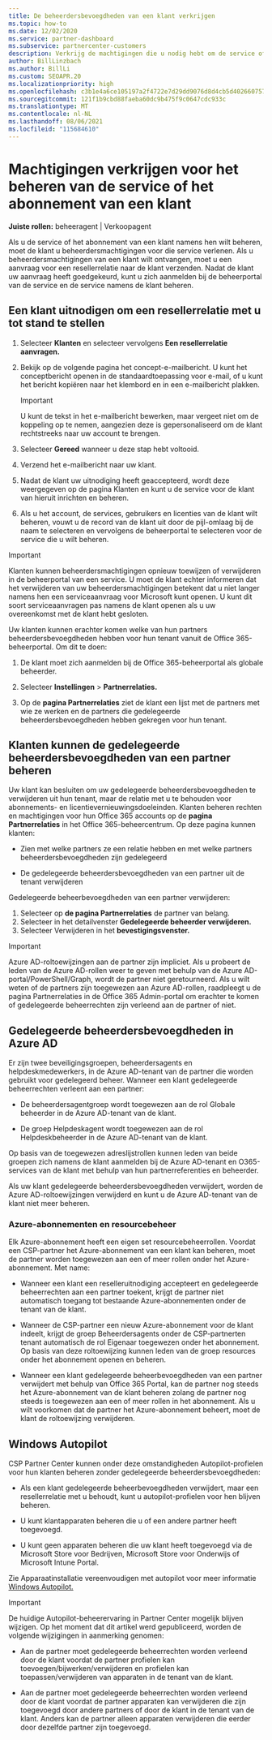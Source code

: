```yaml
---
title: De beheerdersbevoegdheden van een klant verkrijgen
ms.topic: how-to
ms.date: 12/02/2020
ms.service: partner-dashboard
ms.subservice: partnercenter-customers
description: Verkrijg de machtigingen die u nodig hebt om de service of het abonnement van een klant namens hen te beheren. Meer informatie over hoe machtigingen worden verleend, ingetrokken en beheerd.
author: BillLinzbach
ms.author: BillLi
ms.custom: SEOAPR.20
ms.localizationpriority: high
ms.openlocfilehash: c3b1e4a6ce105197a2f4722e7d29dd9076d8d4cb5d40266075706cb6ff68989d
ms.sourcegitcommit: 121f1b9cbd88faeba60dc9b475f9c0647cdc933c
ms.translationtype: MT
ms.contentlocale: nl-NL
ms.lasthandoff: 08/06/2021
ms.locfileid: "115684610"
---
```

# <a name="obtain-permissions-to-manage-a-customers-service-or-subscription"></a>Machtigingen verkrijgen voor het beheren van de service of het abonnement van een klant

**Juiste rollen:** beheeragent | Verkoopagent

Als u de service of het abonnement van een klant namens hen wilt beheren, moet de klant u beheerdersmachtigingen voor die service verlenen. Als u beheerdersmachtigingen van een klant wilt ontvangen, moet u een aanvraag voor een resellerrelatie naar de klant verzenden. Nadat de klant uw aanvraag heeft goedgekeurd, kunt u zich aanmelden bij de beheerportal van de service en de service namens de klant beheren. 

## <a name="invite-a-customer-to-establish-a-reseller-relationship-with-you"></a>Een klant uitnodigen om een resellerrelatie met u tot stand te stellen

1.  Selecteer **Klanten** en selecteer vervolgens **Een resellerrelatie aanvragen.**

2.  Bekijk op de volgende pagina het concept-e-mailbericht. U kunt het conceptbericht openen in de standaardtoepassing voor e-mail, of u kunt het bericht kopiëren naar het klembord en in een e-mailbericht plakken. 

    >[!IMPORTANT]
    >U kunt de tekst in het e-mailbericht bewerken, maar vergeet niet om de koppeling op te nemen, aangezien deze is gepersonaliseerd om de klant rechtstreeks naar uw account te brengen. 
    
3.  Selecteer **Gereed** wanneer u deze stap hebt voltooid.

4.  Verzend het e-mailbericht naar uw klant.

5.  Nadat de klant uw uitnodiging heeft geaccepteerd,  wordt deze weergegeven op de pagina Klanten en kunt u de service voor de klant van hieruit inrichten en beheren.

6.  Als u het account, de services, gebruikers en licenties van de klant wilt beheren, vouwt u de record van de klant uit door de pijl-omlaag bij de naam te selecteren en vervolgens de beheerportal te selecteren voor de service die u wilt beheren.

>[!IMPORTANT]  
>Klanten kunnen beheerdersmachtigingen opnieuw toewijzen of verwijderen in de beheerportal van een service. U moet de klant echter informeren dat het verwijderen van uw beheerdersmachtigingen betekent dat u niet langer namens hen een serviceaanvraag voor Microsoft kunt openen. U kunt dit soort serviceaanvragen pas namens de klant openen als u uw overeenkomst met de klant hebt gesloten.

Uw klanten kunnen erachter komen welke van hun partners beheerdersbevoegdheden hebben voor hun tenant vanuit de Office 365-beheerportal. Om dit te doen:

1. De klant moet zich aanmelden bij de Office 365-beheerportal als globale beheerder.

2. Selecteer **Instellingen**  >  **Partnerrelaties.**

3. Op de **pagina Partnerrelaties** ziet de klant een lijst met de partners met wie ze werken en de partners die gedelegeerde beheerdersbevoegdheden hebben gekregen voor hun tenant.

## <a name="customers-can-manage-a-partners-delegated-admin-privileges"></a>Klanten kunnen de gedelegeerde beheerdersbevoegdheden van een partner beheren 

Uw klant kan besluiten om uw gedelegeerde beheerdersbevoegdheden te verwijderen uit hun tenant, maar de relatie met u te behouden voor abonnements- en licentievernieuwingsdoeleinden. Klanten beheren rechten en machtigingen voor hun Office 365 accounts op de **pagina Partnerrelaties** in het Office 365-beheercentrum. Op deze pagina kunnen klanten:

- Zien met welke partners ze een relatie hebben en met welke partners beheerdersbevoegdheden zijn gedelegeerd

- De gedelegeerde beheerdersbevoegdheden van een partner uit de tenant verwijderen

Gedelegeerde beheerbevoegdheden van een partner verwijderen:

1. Selecteer op **de pagina Partnerrelaties** de partner van belang.
2. Selecteer in het detailvenster **Gedelegeerde beheerder verwijderen.**
3. Selecteer Verwijderen in het **bevestigingsvenster.**

>[!IMPORTANT]  
>Azure AD-roltoewijzingen aan de partner zijn impliciet. Als u probeert de leden van de Azure AD-rollen weer te geven met behulp van de Azure AD-portal/PowerShell/Graph, wordt de partner niet geretourneerd. Als u wilt weten of de partners zijn toegewezen aan Azure AD-rollen, raadpleegt u de pagina Partnerrelaties in de Office 365 Admin-portal om erachter te komen of gedelegeerde beheerrechten zijn verleend aan de partner of niet.

## <a name="delegated-admin-privileges-in-azure-ad"></a>Gedelegeerde beheerdersbevoegdheden in Azure AD 

Er zijn twee beveiligingsgroepen, beheerdersagents en helpdeskmedewerkers, in de Azure AD-tenant van de partner die worden gebruikt voor gedelegeerd beheer. Wanneer een klant gedelegeerde beheerrechten verleent aan een partner:

- De beheerdersagentgroep wordt toegewezen aan de rol Globale beheerder in de Azure AD-tenant van de klant.

- De groep Helpdeskagent wordt toegewezen aan de rol Helpdeskbeheerder in de Azure AD-tenant van de klant.

Op basis van de toegewezen adreslijstrollen kunnen leden van beide groepen zich namens de klant aanmelden bij de Azure AD-tenant en O365-services van de klant met behulp van hun partnerreferenties en beheerder.

Als uw klant gedelegeerde beheerdersbevoegdheden verwijdert, worden de Azure AD-roltoewijzingen verwijderd en kunt u de Azure AD-tenant van de klant niet meer beheren.

### <a name="azure-subscriptions-and-resource-management"></a>Azure-abonnementen en resourcebeheer

Elk Azure-abonnement heeft een eigen set resourcebeheerrollen. Voordat een CSP-partner het Azure-abonnement van een klant kan beheren, moet de partner worden toegewezen aan een of meer rollen onder het Azure-abonnement. Met name:

- Wanneer een klant een reselleruitnodiging accepteert en gedelegeerde beheerrechten aan een partner toekent, krijgt de partner niet automatisch toegang tot bestaande Azure-abonnementen onder de tenant van de klant.

- Wanneer de CSP-partner een nieuw Azure-abonnement voor de klant indeelt, krijgt de groep Beheerdersagents onder de CSP-partnerten tenant automatisch de rol Eigenaar toegewezen onder het abonnement. Op basis van deze roltoewijzing kunnen leden van de groep resources onder het abonnement openen en beheren.

- Wanneer een klant gedelegeerde beheerbevoegdheden van een partner verwijdert met behulp van Office 365 Portal, kan de partner nog steeds het Azure-abonnement van de klant beheren zolang de partner nog steeds is toegewezen aan een of meer rollen in het abonnement. Als u wilt voorkomen dat de partner het Azure-abonnement beheert, moet de klant de roltoewijzing verwijderen.

## <a name="windows-autopilot"></a>Windows Autopilot

CSP Partner Center kunnen onder deze omstandigheden Autopilot-profielen voor hun klanten beheren zonder gedelegeerde beheerdersbevoegdheden: 

- Als een klant gedelegeerde beheerbevoegdheden verwijdert, maar een resellerrelatie met u behoudt, kunt u autopilot-profielen voor hen blijven beheren.

- U kunt klantapparaten beheren die u of een andere partner heeft toegevoegd. 

- U kunt geen apparaten beheren die uw klant heeft toegevoegd via de Microsoft Store voor Bedrijven, Microsoft Store voor Onderwijs of Microsoft Intune Portal.

Zie Apparaatinstallatie vereenvoudigen met autopilot voor meer informatie [Windows Autopilot.](autopilot.md)

>[!IMPORTANT]  
>De huidige Autopilot-beheerervaring in Partner Center mogelijk blijven wijzigen. Op het moment dat dit artikel werd gepubliceerd, worden de volgende wijzigingen in aanmerking genomen:

- Aan de partner moet gedelegeerde beheerrechten worden verleend door de klant voordat de partner profielen kan toevoegen/bijwerken/verwijderen en profielen kan toepassen/verwijderen van apparaten in de tenant van de klant.

- Aan de partner moet gedelegeerde beheerrechten worden verleend door de klant voordat de partner apparaten kan verwijderen die zijn toegevoegd door andere partners of door de klant in de tenant van de klant. Anders kan de partner alleen apparaten verwijderen die eerder door dezelfde partner zijn toegevoegd.
